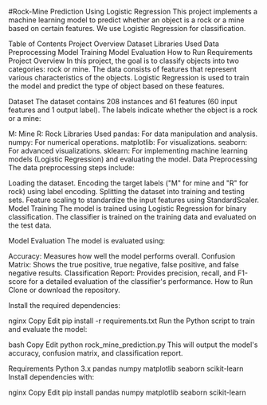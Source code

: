 #Rock-Mine Prediction Using Logistic Regression
This project implements a machine learning model to predict whether an object is a rock or a mine based on certain features. We use Logistic Regression for classification.

Table of Contents
Project Overview
Dataset
Libraries Used
Data Preprocessing
Model Training
Model Evaluation
How to Run
Requirements
Project Overview
In this project, the goal is to classify objects into two categories: rock or mine. The data consists of features that represent various characteristics of the objects. Logistic Regression is used to train the model and predict the type of object based on these features.

Dataset
The dataset contains 208 instances and 61 features (60 input features and 1 output label). The labels indicate whether the object is a rock or a mine:

M: Mine
R: Rock
Libraries Used
pandas: For data manipulation and analysis.
numpy: For numerical operations.
matplotlib: For visualizations.
seaborn: For advanced visualizations.
sklearn: For implementing machine learning models (Logistic Regression) and evaluating the model.
Data Preprocessing
The data preprocessing steps include:

Loading the dataset.
Encoding the target labels ("M" for mine and "R" for rock) using label encoding.
Splitting the dataset into training and testing sets.
Feature scaling to standardize the input features using StandardScaler.
Model Training
The model is trained using Logistic Regression for binary classification. The classifier is trained on the training data and evaluated on the test data.

Model Evaluation
The model is evaluated using:

Accuracy: Measures how well the model performs overall.
Confusion Matrix: Shows the true positive, true negative, false positive, and false negative results.
Classification Report: Provides precision, recall, and F1-score for a detailed evaluation of the classifier's performance.
How to Run
Clone or download the repository.

Install the required dependencies:

nginx
Copy
Edit
pip install -r requirements.txt
Run the Python script to train and evaluate the model:

bash
Copy
Edit
python rock_mine_prediction.py
This will output the model's accuracy, confusion matrix, and classification report.

Requirements
Python 3.x
pandas
numpy
matplotlib
seaborn
scikit-learn
Install dependencies with:

nginx
Copy
Edit
pip install pandas numpy matplotlib seaborn scikit-learn
